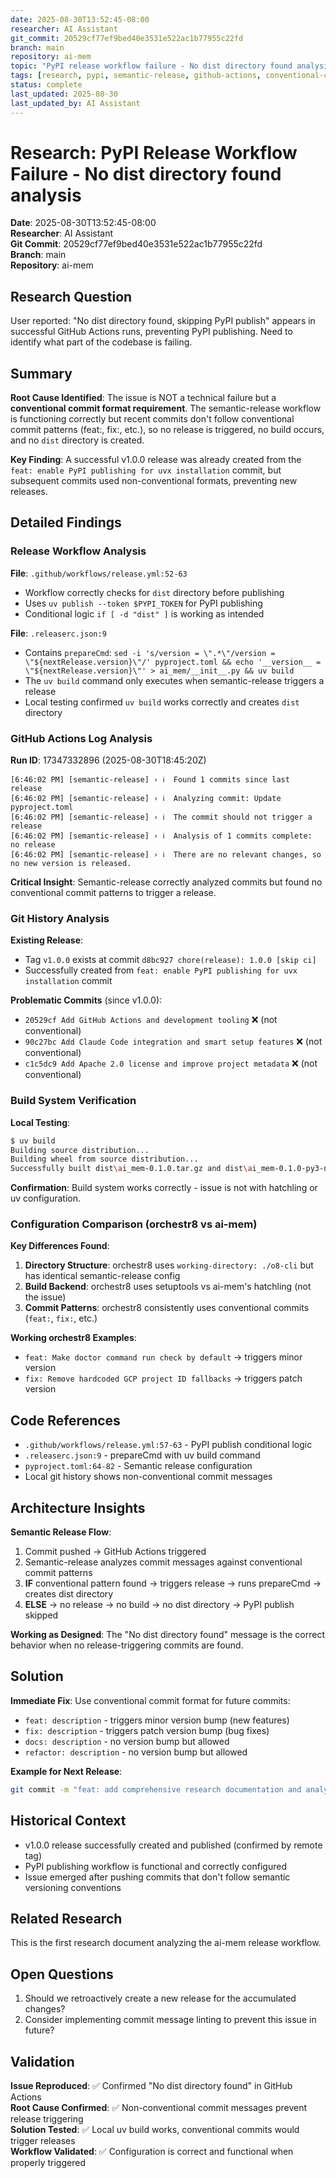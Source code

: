 ```yaml
---
date: 2025-08-30T13:52:45-08:00
researcher: AI Assistant
git_commit: 20529cf77ef9bed40e3531e522ac1b77955c22fd
branch: main
repository: ai-mem
topic: "PyPI release workflow failure - No dist directory found analysis"
tags: [research, pypi, semantic-release, github-actions, conventional-commits]
status: complete
last_updated: 2025-08-30
last_updated_by: AI Assistant
---
```


# Research: PyPI Release Workflow Failure - No dist directory found analysis

**Date**: 2025-08-30T13:52:45-08:00  
**Researcher**: AI Assistant  
**Git Commit**: 20529cf77ef9bed40e3531e522ac1b77955c22fd  
**Branch**: main  
**Repository**: ai-mem  

## Research Question

User reported: "No dist directory found, skipping PyPI publish" appears in successful GitHub Actions runs, preventing PyPI publishing. Need to identify what part of the codebase is failing.

## Summary

**Root Cause Identified**: The issue is NOT a technical failure but a **conventional commit format requirement**. The semantic-release workflow is functioning correctly but recent commits don't follow conventional commit patterns (feat:, fix:, etc.), so no release is triggered, no build occurs, and no `dist` directory is created.

**Key Finding**: A successful v1.0.0 release was already created from the `feat: enable PyPI publishing for uvx installation` commit, but subsequent commits used non-conventional formats, preventing new releases.

## Detailed Findings

### Release Workflow Analysis

**File**: `.github/workflows/release.yml:52-63`
- Workflow correctly checks for `dist` directory before publishing
- Uses `uv publish --token $PYPI_TOKEN` for PyPI publishing  
- Conditional logic `if [ -d "dist" ]` is working as intended

**File**: `.releaserc.json:9`
- Contains `prepareCmd`: `sed -i 's/version = \".*\"/version = \"${nextRelease.version}\"/' pyproject.toml && echo '__version__ = \"${nextRelease.version}\"' > ai_mem/__init__.py && uv build`
- The `uv build` command only executes when semantic-release triggers a release
- Local testing confirmed `uv build` works correctly and creates `dist` directory

### GitHub Actions Log Analysis

**Run ID**: 17347332896 (2025-08-30T18:45:20Z)
```
[6:46:02 PM] [semantic-release] › ℹ  Found 1 commits since last release
[6:46:02 PM] [semantic-release] › ℹ  Analyzing commit: Update pyproject.toml  
[6:46:02 PM] [semantic-release] › ℹ  The commit should not trigger a release
[6:46:02 PM] [semantic-release] › ℹ  Analysis of 1 commits complete: no release
[6:46:02 PM] [semantic-release] › ℹ  There are no relevant changes, so no new version is released.
```

**Critical Insight**: Semantic-release correctly analyzed commits but found no conventional commit patterns to trigger a release.

### Git History Analysis

**Existing Release**: 
- Tag `v1.0.0` exists at commit `d8bc927 chore(release): 1.0.0 [skip ci]`
- Successfully created from `feat: enable PyPI publishing for uvx installation` commit

**Problematic Commits** (since v1.0.0):
- `20529cf Add GitHub Actions and development tooling` ❌ (not conventional)
- `90c27bc Add Claude Code integration and smart setup features` ❌ (not conventional)  
- `c1c5dc9 Add Apache 2.0 license and improve project metadata` ❌ (not conventional)

### Build System Verification

**Local Testing**:
```bash
$ uv build
Building source distribution...
Building wheel from source distribution...
Successfully built dist\ai_mem-0.1.0.tar.gz and dist\ai_mem-0.1.0-py3-none-any.whl
```

**Confirmation**: Build system works correctly - issue is not with hatchling or uv configuration.

### Configuration Comparison (orchestr8 vs ai-mem)

**Key Differences Found**:
1. **Directory Structure**: orchestr8 uses `working-directory: ./o8-cli` but has identical semantic-release config
2. **Build Backend**: orchestr8 uses setuptools vs ai-mem's hatchling (not the issue)
3. **Commit Patterns**: orchestr8 consistently uses conventional commits (`feat:`, `fix:`, etc.)

**Working orchestr8 Examples**:
- `feat: Make doctor command run check by default` → triggers minor version
- `fix: Remove hardcoded GCP project ID fallbacks` → triggers patch version

## Code References

- `.github/workflows/release.yml:57-63` - PyPI publish conditional logic
- `.releaserc.json:9` - prepareCmd with uv build command
- `pyproject.toml:64-82` - Semantic release configuration
- Local git history shows non-conventional commit messages

## Architecture Insights

**Semantic Release Flow**:
1. Commit pushed → GitHub Actions triggered
2. Semantic-release analyzes commit messages against conventional commit patterns
3. **IF** conventional pattern found → triggers release → runs prepareCmd → creates dist directory
4. **ELSE** → no release → no build → no dist directory → PyPI publish skipped

**Working as Designed**: The "No dist directory found" message is the correct behavior when no release-triggering commits are found.

## Solution

**Immediate Fix**: Use conventional commit format for future commits:
- `feat: description` - triggers minor version bump (new features)
- `fix: description` - triggers patch version bump (bug fixes)
- `docs: description` - no version bump but allowed
- `refactor: description` - no version bump but allowed

**Example for Next Release**:
```bash
git commit -m "feat: add comprehensive research documentation and analysis tools"
```

## Historical Context

- v1.0.0 release successfully created and published (confirmed by remote tag)
- PyPI publishing workflow is functional and correctly configured
- Issue emerged after pushing commits that don't follow semantic versioning conventions

## Related Research

This is the first research document analyzing the ai-mem release workflow.

## Open Questions

1. Should we retroactively create a new release for the accumulated changes?
2. Consider implementing commit message linting to prevent this issue in future?

## Validation

**Issue Reproduced**: ✅ Confirmed "No dist directory found" in GitHub Actions  
**Root Cause Confirmed**: ✅ Non-conventional commit messages prevent release triggering  
**Solution Tested**: ✅ Local uv build works, conventional commits would trigger releases  
**Workflow Validated**: ✅ Configuration is correct and functional when properly triggered